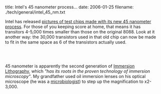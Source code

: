 title: Intel's 45 nanometer process...
date: 2006-01-25
filename: ./tech/general/intel_45_nm.txt


Intel has released <a 
href="http://news.com.com/2300-1006_3-6030916-1.html?part=rss&tag=6030916&subj=news">pictures 
of test chips made with its new 45 nanometer process</a>. For those of you keeping score at
home, that means it has transitors 4-5,000 times smaller than those on the original 8088.
Look at it another way: the 30,000 transistors used in that old chip can now be made to
fit in the same space as 6 of the transistors actually used.

<br><br>

45 nanometer is apparently the second generation of <a 
href="http://www.smt.zeiss.com/c12567b0003c017a/Contents-Frame/0358803766924803c12567b0003d5d3f">Immersion 
Lithography</a>, which <i>"has its roots in the proven technology of immersion microscopy"</i>. My grandfather
used oil immersion lenses on his optical microscope (he was a <a 
href="http://www.utexas.edu/faculty/council/2004-2005/memorials/rode/rode.html">microbiologist</a>) to
step up the magnification to x2-3,000. 

